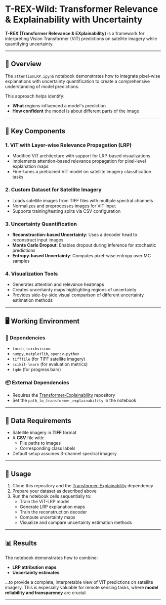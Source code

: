 # T-REX-Wild: Transformer Relevance & Explainability with Uncertainty

**T-REX (Transformer Relevance & EXplainability)** is a framework for interpreting Vision Transformer (ViT) predictions on satellite imagery while quantifying uncertainty.

---

## 🧠 Overview

The `attentionLRP.ipynb` notebook demonstrates how to integrate pixel-wise explanations with uncertainty quantification to create a comprehensive understanding of model predictions.

This approach helps identify:
- **What** regions influenced a model's prediction
- **How confident** the model is about different parts of the image

---

## 🔧 Key Components

### 1. ViT with Layer-wise Relevance Propagation (LRP)
- Modified ViT architecture with support for LRP-based visualizations
- Implements attention-based relevance propagation for pixel-level explanation maps
- Fine-tunes a pretrained ViT model on satellite imagery classification tasks

### 2. Custom Dataset for Satellite Imagery
- Loads satellite images from TIFF files with multiple spectral channels
- Normalizes and preprocesses images for ViT input
- Supports training/testing splits via CSV configuration

### 3. Uncertainty Quantification
- **Reconstruction-based Uncertainty**: Uses a decoder head to reconstruct input images
- **Monte Carlo Dropout**: Enables dropout during inference for stochastic predictions
- **Entropy-based Uncertainty**: Computes pixel-wise entropy over MC samples

### 4. Visualization Tools
- Generates attention and relevance heatmaps
- Creates uncertainty maps highlighting regions of uncertainty
- Provides side-by-side visual comparison of different uncertainty estimation methods

---

## 🖥️ Working Environment

### 🧩 Dependencies
- `torch`, `torchvision`
- `numpy`, `matplotlib`, `opencv-python`
- `tifffile` (for TIFF satellite imagery)
- `scikit-learn` (for evaluation metrics)
- `tqdm` (for progress bars)

### 📦 External Dependencies
- Requires the [Transformer-Explainability](https://github.com/hila-chefer/Transformer-Explainability) repository
- Set the `path_to_transformer_explainability` in the notebook

---

## 📁 Data Requirements

- Satellite imagery in **TIFF** format
- A **CSV** file with:
  - File paths to images
  - Corresponding class labels
- Default setup assumes 3-channel spectral imagery

---

## 🚀 Usage

1. Clone this repository and the [Transformer-Explainability](https://github.com/hila-chefer/Transformer-Explainability) dependency
2. Prepare your dataset as described above
3. Run the notebook cells sequentially to:
   - Train the ViT-LRP model
   - Generate LRP explanation maps
   - Train the reconstruction decoder
   - Compute uncertainty maps
   - Visualize and compare uncertainty estimation methods

---

## 📊 Results

The notebook demonstrates how to combine:
- **LRP attribution maps**
- **Uncertainty estimates**

...to provide a complete, interpretable view of ViT predictions on satellite imagery. This is especially valuable for remote sensing tasks, where **model reliability and transparency** are crucial.

---
